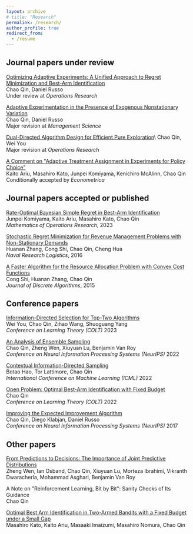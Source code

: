 ```yaml
---
layout: archive
# title: "Research"
permalink: /research/
author_profile: true
redirect_from:
  - /resume
---
```


<!-- {% if site.author.googlescholar %}
  <div class="wordwrap">You can also find my articles on <a href="{{site.author.googlescholar}}">my Google Scholar profile</a>.</div>
{% endif %}

{% include base_path %} -->



Journal papers under review
-----

[Optimizing Adaptive Experiments: A Unified Approach to Regret Minimization and Best-Arm Identification](https://arxiv.org/abs/2402.10592)\
Chao Qin, Daniel Russo\
Under review at *Operations Research*

[Adaptive Experimentation in the Presence of Exogenous Nonstationary Variation](https://arxiv.org/abs/2202.09036)  
Chao Qin, Daniel Russo\
Major revision at *Management Science*

[Dual-Directed Algorithm Design for Efficient Pure Exploration](https://arxiv.org/abs/2310.19319)\\
Chao Qin, Wei You\
Major revision at *Operations Research*

[A Comment on "Adaptive Treatment Assignment in Experiments for Policy Choice"](https://arxiv.org/abs/2109.08229)\
Kaito Ariu, Masahiro Kato, Junpei Komiyama, Kenichiro McAlinn, Chao Qin\
Conditionally accepted by *Econometrica*

Journal papers accepted or published
-----
[Rate-Optimal Bayesian Simple Regret in Best-Arm Identification](https://pubsonline.informs.org/doi/10.1287/moor.2022.0011)\
Junpei Komiyama, Kaito Ariu, Masahiro Kato, Chao Qin\
*Mathematics of Operations Research*, 2023

[Stochastic Regret Minimization for Revenue Management Problems with Non-Stationary Demands](https://onlinelibrary.wiley.com/doi/10.1002/nav.21704)\
Huanan Zhang, Cong Shi, Chao Qin, Cheng Hua\
*Naval Research Logistics*, 2016

[A Faster Algorithm for the Resource Allocation Problem with Convex Cost Functions](https://www.sciencedirect.com/science/article/pii/S1570866715000830)\
Cong Shi, Huanan Zhang, Chao Qin\
*Journal of Discrete Algorithms*, 2015

Conference papers
-----
[Information-Directed Selection for Top-Two Algorithms](https://proceedings.mlr.press/v195/you23a.html)\
Wei You, Chao Qin, Zihao Wang, Shuoguang Yang\
*Conference on Learning Theory (COLT)* 2023

[An Analysis of Ensemble Sampling](https://proceedings.neurips.cc/paper_files/paper/2022/hash/874f5e53d7ce44f65fbf27a7b9406983-Abstract-Conference.html)\
Chao Qin, Zheng Wen, Xiuyuan Lu, Benjamin Van Roy\
*Conference on Neural Information Processing Systems (NeurIPS)* 2022

[Contextual Information-Directed Sampling](https://proceedings.mlr.press/v162/hao22b.html)\
Botao Hao, Tor Lattimore, Chao Qin\
*International Conference on Machine Learning (ICML)* 2022

[Open Problem: Optimal Best-Arm Identification with Fixed Budget](https://proceedings.mlr.press/v178/open-problem-qin22a.html)\
Chao Qin\
*Conference on Learning Theory (COLT)* 2022

[Improving the Expected Improvement Algorithm](https://papers.nips.cc/paper_files/paper/2017/hash/b19aa25ff58940d974234b48391b9549-Abstract.html)\
Chao Qin, Diego Klabjan, Daniel Russo\
*Conference on Neural Information Processing Systems (NeurIPS)* 2017


Other papers
-----
[From Predictions to Decisions: The Importance of Joint Predictive Distributions](https://arxiv.org/abs/2107.09224)\
Zheng Wen, Ian Osband, Chao Qin, Xiuyuan Lu, Morteza Ibrahimi, Vikranth Dwaracherla, Mohammad Asghari, Benjamin Van Roy

A Note on "Reinforcement Learning, Bit by Bit": Sanity Checks of Its Guidance\
Chao Qin

[Optimal Best Arm Identification in Two-Armed Bandits with a Fixed Budget under a Small Gap](https://arxiv.org/abs/2201.04469)\
Masahiro Kato, Kaito Ariu, Masaaki Imaizumi, Masahiro Nomura, Chao Qin

